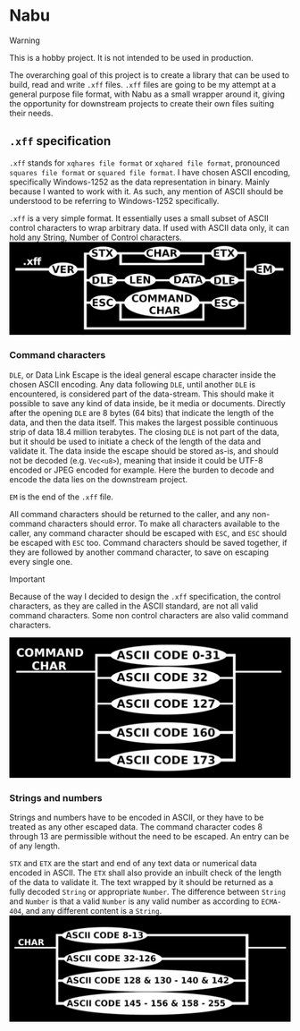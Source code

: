 # Nabu

> [!warning]
> This is a hobby project. It is not intended to be used in production.

The overarching goal of this project is to create a library that can be used to build, read and write `.xff` files.
`.xff` files are going to be my attempt at a general purpose file format, with Nabu as a small wrapper around it, giving the opportunity for downstream projects to create their own files suiting their needs.

## `.xff` specification
`.xff` stands for `xqhares file format` or `xqhared file format`, pronounced `squares file format` or `squared file format`.
I have chosen ASCII encoding, specifically Windows-1252 as the data representation in binary. Mainly because I wanted to work with it.
As such, any mention of ASCII should be understood to be referring to Windows-1252 specifically.

`.xff` is a very simple format. It essentially uses a small subset of ASCII control characters to wrap arbitrary data.
If used with ASCII data only, it can hold any String, Number of Control characters.
![Xff chart, showing the composition of a xff file in token form](pictures/xff-main-chart.jpeg)

### Command characters
`DLE`, or Data Link Escape is the ideal general escape character inside the chosen ASCII encoding. 
Any data following `DLE`, until another `DLE` is encountered, is considered part of the data-stream. This should make it possible to save any kind of data inside, be it media or documents.
Directly after the opening `DLE` are 8 bytes (64 bits) that indicate the length of the data, and then the data itself.
This makes the largest possible continuous strip of data 18.4 million terabytes.
The closing `DLE` is not part of the data, but it should be used to initiate a check of the length of the data and validate it.
The data inside the escape should be stored as-is, and should not be decoded (e.g. `Vec<u8>`), meaning that inside it could be UTF-8 encoded or JPEG encoded for example.
Here the burden to decode and encode the data lies on the downstream project.

`EM` is the end of the `.xff` file.

All command characters should be returned to the caller, and any non-command characters should error.
To make all characters available to the caller, any command character should be escaped with `ESC`, and `ESC` should be escaped with `ESC` too.
Command characters should be saved together, if they are followed by another command character, to save on escaping every single one.

> [!important]
> Because of the way I decided to design the `.xff` specification, the control characters, as they are called in the ASCII standard, are not all valid command characters.
> Some non control characters are also valid command characters.

![Command characters, showing the composition of a xff file in token form](pictures/xff-cmd-char-chart.jpeg)

### Strings and numbers
Strings and numbers have to be encoded in ASCII, or they have to be treated as any other escaped data.
The command character codes 8 through 13 are permissible without the need to be escaped.
An entry can be of any length.

`STX` and `ETX` are the start and end of any text data or numerical data encoded in ASCII.
The `ETX` shall also provide an inbuilt check of the length of the data to validate it.
The text wrapped by it should be returned as a fully decoded `String` or appropriate `Number`.
The difference between `String` and `Number` is that a valid `Number` is any valid number as according to `ECMA-404`, and any different content is a `String`.
![Characters, showing the composition of a xff file in token form](pictures/xff-char-chart.jpeg)

